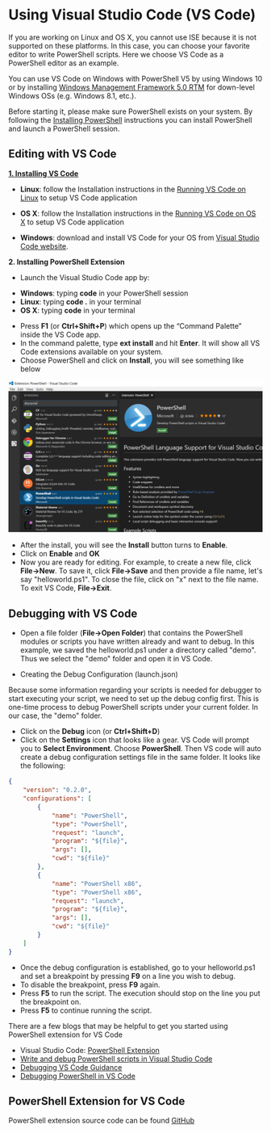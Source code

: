 Using Visual Studio Code (VS Code)
====

If you are working on Linux and OS X, you cannot use ISE because it is not supported on these platforms. In this case, you can choose your favorite editor to write PowerShell scripts. Here we choose VS Code as a PowerShell editor as an example.

You can use VS Code on Windows with PowerShell V5 by using Windows 10 or by installing [Windows Management Framework 5.0 RTM](https://www.microsoft.com/en-us/download/details.aspx?id=50395) for down-level Windows OSs (e.g. Windows 8.1, etc.).

Before starting it, please make sure PowerShell exists on your system. By following the [Installing PowerShell](./learning-powershell.md#installing-powershell) instructions you can install PowerShell and launch a PowerShell session.

Editing with VS Code
----
[**1. Installing VS Code**](https://code.visualstudio.com/Docs/setup/setup-overview)

* **Linux**: follow the Installation instructions in the [Running VS Code on Linux](https://code.visualstudio.com/docs/setup/linux) to setup VS Code application


* **OS X**: follow the Installation instructions in the [Running VS Code on OS X](https://code.visualstudio.com/docs/setup/osx) to setup VS Code application

* **Windows**: download and install VS Code for your OS from [Visual Studio Code website](https://code.visualstudio.com/docs/setup/windows).


**2. Installing PowerShell Extension**

-	Launch the Visual Studio Code app by:    
  *	**Windows**:      typing **code** in your PowerShell session
  *	**Linux**:        typing **code .** in your terminal
  *	**OS X**:         typing **code** in your terminal


-	Press **F1** (or **Ctrl+Shift+P**) which opens up the “Command Palette” inside the VS Code app.
-	In the command palette, type **ext install** and hit **Enter**. It will show all VS Code extensions available on your system.
-	Choose PowerShell and click on **Install**, you will see something like below

![VSCode](vscode.png)

-	After the install, you will see the **Install** button turns to **Enable**.
-	Click on **Enable** and **OK**
-	Now you are ready for editing. For example, to create a new file, click **File->New**. To save it, click **File->Save** and then provide
 a file name, let's say "helloworld.ps1". To close the file, click on "x" next to the file name. To exit VS Code, **File->Exit**.


Debugging with VS Code
----

-	Open a file folder (**File->Open Folder**) that contains the PowerShell modules or scripts you have written already and want to debug. In this example, we saved the helloworld.ps1 under a directory called "demo". Thus we select the "demo" folder and open it in VS Code.

-	Creating the Debug Configuration (launch.json)

  Because some information regarding your scripts is needed for debugger to start executing your script, we need to set up the debug config first. This is one-time process to debug PowerShell scripts under your current folder. In our case, the "demo" folder.

  * Click on the **Debug** icon (or **Ctrl+Shift+D**)
  * Click on the **Settings** icon that looks like a gear. VS Code will prompt you to **Select Environment**. Choose **PowerShell**. Then VS code will auto create a debug configuration settings file in the same folder. It looks like the following:
```json
{
    "version": "0.2.0",
    "configurations": [
        {
            "name": "PowerShell",
            "type": "PowerShell",
            "request": "launch",
            "program": "${file}",
            "args": [],
            "cwd": "${file}"
        },
        {
            "name": "PowerShell x86",
            "type": "PowerShell x86",
            "request": "launch",
            "program": "${file}",
            "args": [],
            "cwd": "${file}"
        }
    ]
}
```
-	Once the debug configuration is established, go to your helloworld.ps1 and set a breakpoint by pressing **F9** on a line you wish to debug.
-	To disable the breakpoint, press **F9** again.
-	Press **F5** to run the script. The execution should stop on the line you put the breakpoint on.
- Press **F5** to continue running the script.

There are a few blogs that may be helpful to get you started using PowerShell extension for VS Code

-	Visual Studio Code: [PowerShell Extension][ps-extension]
-	[Write and debug PowerShell scripts in Visual Studio Code][debug]
-	[Debugging VS Code Guidance][vscode-guide]
-	[Debugging PowerShell in VS Code][ps-vscode]


[ps-extension]:https://blogs.msdn.microsoft.com/cdndevs/2015/12/11/visual-studio-code-powershell-extension/
[debug]:https://blogs.msdn.microsoft.com/powershell/2015/11/16/announcing-powershell-language-support-for-visual-studio-code-and-more/
[vscode-guide]:https://johnpapa.net/debugging-with-visual-studio-code/
[ps-vscode]:https://github.com/PowerShell/vscode-powershell-ops/tree/master/vscode-powershell/examples

PowerShell Extension for VS Code
----

PowerShell extension source code can be found [GitHub](https://github.com/PowerShell/vscode-powershell-ops)
